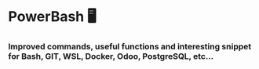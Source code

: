 # PowerBash 🖥 #

### Improved commands, useful functions and interesting snippet for Bash, GIT, WSL, Docker, Odoo, PostgreSQL, etc... ###
